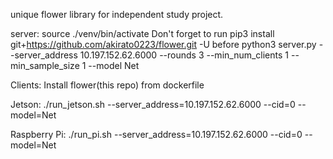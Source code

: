 unique flower library for independent study project.

server: source ./venv/bin/activate 
Don't forget to run 
pip3 install git+https://github.com/akirato0223/flower.git -U
before 
python3 server.py --server_address 10.197.152.62.6000 --rounds 3 --min_num_clients 1 --min_sample_size 1 --model Net



Clients: Install flower(this repo) from dockerfile

Jetson: ./run_jetson.sh --server_address=10.197.152.62.6000 --cid=0 --model=Net

Raspberry Pi: ./run_pi.sh --server_address=10.197.152.62.6000 --cid=0 --model=Net



